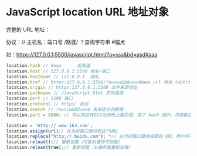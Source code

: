 # JavaScript location URL 地址对象

完整的 URL 地址：

协议：// 主机名：端口号 /路径/ ？查询字符串 #锚点

如：https://127.0.0.1:5500/javascript.html/?a=ssa&bd=asd#aaa

```js
location.hash // #aaa      哈希值
location.host // 127.0.0.1:5500 域名+端口
location.hostname // 127.0.0.1  域名
location.href // https:127.0.0.1:5500/?a=ssa&bd=asd#aaa url 地址 toString() 也能返回这个值
location.origin // https:127.0.0.1:5500 文件来源地址
location.pathname // /JavaScript.html 文件路径
location.port // 5500 端口
location.protocol // https: 协议
location.search // ?a=ssa&bd=asd 表单提交的数据
location.port = 8080; // 可以用这样的方法修改上面的值，除了 hash 值外，页面都会以新的 URL 重新加载

location = 'http:// www.163.com';
location.assign(url)// 在当前窗口跳转到这个URL
location.replace("http:// baidu.com"); *// 在当前窗口替换成新的 URL 用户将不能回到前一个页面*
location.reload();// 重新加载（可能从缓存中加载）
location.reload(true);// 重新加载（从服务器重新加载）
```